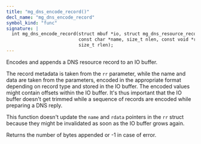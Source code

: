 ```yaml
---
title: "mg_dns_encode_record()"
decl_name: "mg_dns_encode_record"
symbol_kind: "func"
signature: |
  int mg_dns_encode_record(struct mbuf *io, struct mg_dns_resource_record *rr,
                           const char *name, size_t nlen, const void *rdata,
                           size_t rlen);
---
```


Encodes and appends a DNS resource record to an IO buffer.

The record metadata is taken from the `rr` parameter, while the name and data
are taken from the parameters, encoded in the appropriate format depending on
record type and stored in the IO buffer. The encoded values might contain
offsets within the IO buffer. It's thus important that the IO buffer doesn't
get trimmed while a sequence of records are encoded while preparing a DNS
reply.

This function doesn't update the `name` and `rdata` pointers in the `rr`
struct because they might be invalidated as soon as the IO buffer grows
again.

Returns the number of bytes appended or -1 in case of error. 

